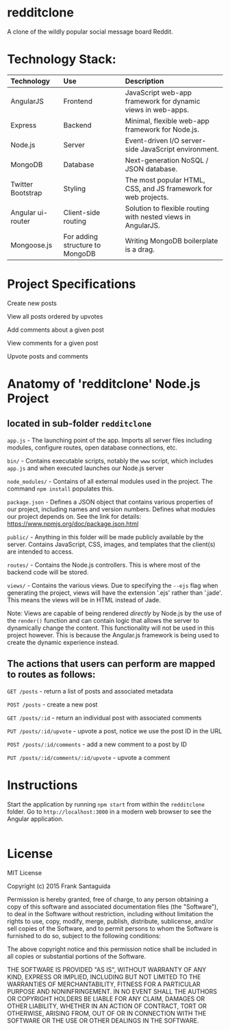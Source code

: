 # redditclone
A clone of the wildly popular social message board Reddit. 
<br>
# Technology Stack:


| Technology    	| Use           	  | Description     										  |
| :------------------|:-------------------| :----------------										  |
| AngularJS     	| Frontend 			  |JavaScript web-app framework for dynamic views in web-apps. |
| Express   		| Backend 			  | Minimal, flexible web-app framework for Node.js.							  |
| Node.js 			| Server     |Event-driven I/O server-side JavaScript environment.				  |
| MongoDB			| Database			  |	Next-generation NoSQL / JSON database.            |
| Twitter Bootstrap | Styling			  |The most popular HTML, CSS, and JS framework for web projects.|
| Angular ui-router | Client-side routing |Solution to flexible routing with nested views in AngularJS.|
| Mongoose.js       | For adding structure to MongoDB |Writing MongoDB boilerplate is a drag. |

# Project Specifications

Create new posts

View all posts ordered by upvotes

Add comments about a given post

View comments for a given post

Upvote posts and comments

# Anatomy of 'redditclone' Node.js Project
## located in sub-folder `redditclone`
`app.js` - The launching point of the app. Imports all server files
including modules, configure routes, open database connections, etc.

`bin/` - Contains executable scripts, notably the `www` script, which
includes `app.js` and when executed launches our Node.js server

`node_modules/` - Contains of all external modules used in the project.
The command `npm install` populates this.

`package.json` - Defines a JSON object that contains various properties
of our project, including names and version numbers.
Defines what modules our project depends on. See the link for details:
https://www.npmjs.org/doc/package.json.html

`public/` - Anything in this folder will be made publicly available by
the server. Contains JavaScript, CSS, images, and templates that
the client(s) are intended to access.

`routes/` - Contains the Node.js controllers. This is where most of the
backend code will be stored.

`views/` - Contains the various views. Due to specifying the `--ejs` flag
when generating the project, views will have the extension '.ejs' rather
than '.jade'. This means the views will be in HTML instead of Jade.

Note: Views are capable of being rendered <i>directly</i> by Node.js
by the use of the `render()` function and can contain logic that allows
the server to dynamically change the content. This functionality will
not be used in this project however. This is because the Angular.js
framework is being used to create the dynamic experience instead.

## The actions that users can perform are mapped to routes as follows:
`GET /posts` - return a list of posts and associated metadata

`POST /posts` - create a new post

`GET /posts/:id` - return an individual post with associated comments

`PUT /posts/:id/upvote` - upvote a post, notice we use the post ID in the URL

`POST /posts/:id/comments` - add a new comment to a post by ID

`PUT /posts/:id/comments/:id/upvote` - upvote a comment

# Instructions
Start the application by running `npm start` from within the `redditclone` folder.
Go to `http://localhost:3000` in a modern web browser to see the Angular application.
<br><br>
# License

MIT License

Copyright (c) 2015 Frank Santaguida

Permission is hereby granted, free of charge, to any person obtaining a copy
of this software and associated documentation files (the "Software"), to deal
in the Software without restriction, including without limitation the rights
to use, copy, modify, merge, publish, distribute, sublicense, and/or sell
copies of the Software, and to permit persons to whom the Software is
furnished to do so, subject to the following conditions:

The above copyright notice and this permission notice shall be included in all
copies or substantial portions of the Software.

THE SOFTWARE IS PROVIDED "AS IS", WITHOUT WARRANTY OF ANY KIND, EXPRESS OR
IMPLIED, INCLUDING BUT NOT LIMITED TO THE WARRANTIES OF MERCHANTABILITY,
FITNESS FOR A PARTICULAR PURPOSE AND NONINFRINGEMENT. IN NO EVENT SHALL THE
AUTHORS OR COPYRIGHT HOLDERS BE LIABLE FOR ANY CLAIM, DAMAGES OR OTHER
LIABILITY, WHETHER IN AN ACTION OF CONTRACT, TORT OR OTHERWISE, ARISING FROM,
OUT OF OR IN CONNECTION WITH THE SOFTWARE OR THE USE OR OTHER DEALINGS IN THE
SOFTWARE.
